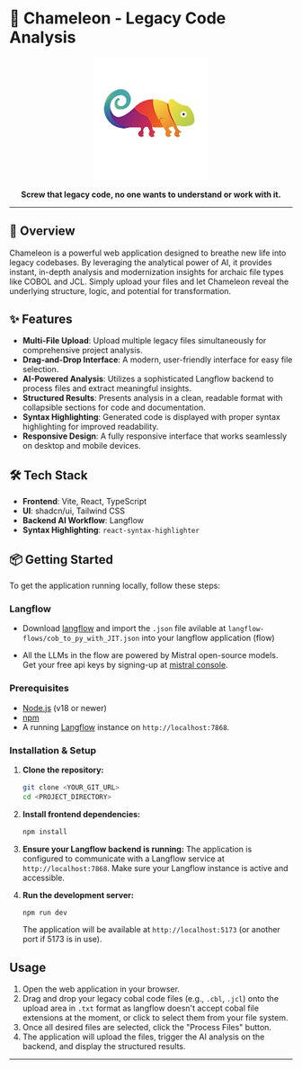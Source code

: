 # 🦎 Chameleon - Legacy Code Analysis

<div align="center">
  <img src="/public/logo.jpg" alt="Chameleon Logo" width="200" />
</div>

<p align="center">
  <strong>Screw that legacy code, no one wants to understand or work with it.</strong>
</p>

---

## 🚀 Overview

Chameleon is a powerful web application designed to breathe new life into legacy codebases. By leveraging the analytical power of AI, it provides instant, in-depth analysis and modernization insights for archaic file types like COBOL and JCL. Simply upload your files and let Chameleon reveal the underlying structure, logic, and potential for transformation.

## ✨ Features

- **Multi-File Upload**: Upload multiple legacy files simultaneously for comprehensive project analysis.
- **Drag-and-Drop Interface**: A modern, user-friendly interface for easy file selection.
- **AI-Powered Analysis**: Utilizes a sophisticated Langflow backend to process files and extract meaningful insights.
- **Structured Results**: Presents analysis in a clean, readable format with collapsible sections for code and documentation.
- **Syntax Highlighting**: Generated code is displayed with proper syntax highlighting for improved readability.
- **Responsive Design**: A fully responsive interface that works seamlessly on desktop and mobile devices.

## 🛠️ Tech Stack

- **Frontend**: Vite, React, TypeScript
- **UI**: shadcn/ui, Tailwind CSS
- **Backend AI Workflow**: Langflow
- **Syntax Highlighting**: `react-syntax-highlighter`

## 📦 Getting Started

To get the application running locally, follow these steps:

### Langflow

- Download [langflow](https://www.langflow.org) and import the `.json` file avilable at `langflow-flows/cob_to_py_with_JIT.json` into your langflow application (flow)

- All the LLMs in the flow are powered by Mistral open-source models. Get your free api keys by signing-up at [mistral console](https://console.mistral.ai/).



### Prerequisites

- [Node.js](https://nodejs.org/) (v18 or newer)
- [npm](https://www.npmjs.com/)
- A running [Langflow](https://langflow.org/) instance on `http://localhost:7868`.

### Installation & Setup

1.  **Clone the repository:**
    ```bash
    git clone <YOUR_GIT_URL>
    cd <PROJECT_DIRECTORY>
    ```

2.  **Install frontend dependencies:**
    ```bash
    npm install
    ```

3.  **Ensure your Langflow backend is running:**
    The application is configured to communicate with a Langflow service at `http://localhost:7868`. Make sure your Langflow instance is active and accessible.

4.  **Run the development server:**
    ```bash
    npm run dev
    ```
    The application will be available at `http://localhost:5173` (or another port if 5173 is in use).

##  Usage

1.  Open the web application in your browser.
2.  Drag and drop your legacy cobal code files (e.g., `.cbl`, `.jcl`) onto the upload area in `.txt` format as langflow doesn't accept cobal file extensions at the moment, or click to select them from your file system.
3.  Once all desired files are selected, click the "Process Files" button.
4.  The application will upload the files, trigger the AI analysis on the backend, and display the structured results.

---
